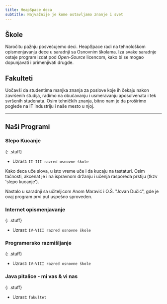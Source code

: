 ```yaml
---
title: HeapSpace deca
subtitle: Najvažnije je kome ostavljamo znanje i svet
---
```


<div class="row">
<div class="6u" markdown="1">

## Škole

Naročitu pažnju posvećujemo deci.
HeapSpace radi na tehnološkom opismenjavanju dece
u saradnji sa Osnovnim školama. Iza svake saradnje
ostaje program izdat pod _Open-Source_ licencom,
kako bi se mogao dopunjavati i primenjivati drugde.

</div>
<div class="6u$" markdown="1">

## Fakulteti

Uočavši da studentima manjka znanja za poslove koje
ih čekaju nakon završenih studija, radimo na
obučavanju i usmeravanju aposolvenata i tek svršenih
studenata. Osim tehničkih znanja, bitno nam je da
proširimo poglede na IT industriju i naše mesto u njoj.
</div>
</div>

---

## Naši Programi

### Slepo Kucanje
{: .stuff}

+ Uzrast: `II-III razred osnovne škole`

Kako deca uče slova, u isto vreme uče i da kucaju na tastaturi.
Osim tačnosti, akcenat je i na ispravnom držanju i učenja
rasporeda prstiju (tkzv 'slepo kucanje').

Nastalo u saradnji sa učiteljicom Anom Maravić i O.Š. "Jovan Dučić",
gde je ovaj program prvi put uspešno sproveden.


### Internet opismenjavanje
{: .stuff}

+ Uzrast: `IV-VIII razred osnovne škole`


### Programersko razmišljanje
{: .stuff}

+ Uzrast: `IV-VIII razred osnovne škole`

### Java pitalice - mi vas & vi nas
{: .stuff}

+ Uzrast: `fakultet`